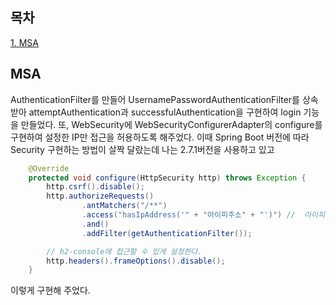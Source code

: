 ## 목차

[1. MSA](#msa)   

## MSA

AuthenticationFilter를 만들어 UsernamePasswordAuthenticationFilter를 상속받아 attemptAuthentication과 successfulAuthentication을 구현하여 login 기능을 만들었다. 또, WebSecurity에 WebSecurityConfigurerAdapter의 configure를 구현하여 설정한 IP만 접근을 허용하도록 해주었다. 이때 Spring Boot 버전에 따라 Security 구현하는 방법이 살짝 달랐는데 나는 2.7.1버전을 사용하고 있고

```java
	@Override
    protected void configure(HttpSecurity http) throws Exception {
        http.csrf().disable();
        http.authorizeRequests()
                .antMatchers("/**")
                .access("hasIpAddress('" + "아이피주소" + "')") //  아이피주소="x.x.x.x"
                .and()
                .addFilter(getAuthenticationFilter());

        // h2-console에 접근할 수 있게 설정한다.
        http.headers().frameOptions().disable();
    }
```

이렇게 구현해 주었다.